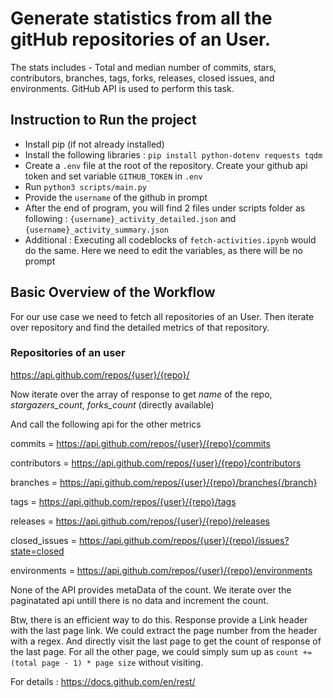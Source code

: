 # Generate statistics from all the gitHub repositories of an User. 

The stats includes - Total and median number of commits, stars, contributors, branches, tags, forks, releases, closed issues, and environments. GitHub API is used to perform this task. 

## Instruction to Run the project

- Install pip (if not already installed)
- Install the following libraries : 
`pip install python-dotenv requests tqdm`
- Create a `.env` file at the root of the repository. Create your github api token and set variable `GITHUB_TOKEN` in `.env`
- Run `python3 scripts/main.py`
- Provide the `username` of the github in prompt
- After the end of program, you will find 2 files under scripts folder as following :
    `{username}_activity_detailed.json` and `{username}_activity_summary.json`
- Additional : Executing all codeblocks of `fetch-activities.ipynb` would do the same. Here we need to edit the variables, as there will be no prompt


## Basic Overview of the Workflow
For our use case we need to fetch all repositories of an User. Then iterate over repository and find the detailed metrics of that repository.

### Repositories of an user
https://api.github.com/repos/{user}/{repo}/

Now iterate over the array of response to get *name* of the repo, *stargazers_count*, *forks_count* (directly available)

And call the following api for the other metrics

commits = https://api.github.com/repos/{user}/{repo}/commits 

contributors = https://api.github.com/repos/{user}/{repo}/contributors

branches = https://api.github.com/repos/{user}/{repo}/branches{/branch} 

tags = https://api.github.com/repos/{user}/{repo}/tags

releases = https://api.github.com/repos/{user}/{repo}/releases

closed_issues = https://api.github.com/repos/{user}/{repo}/issues?state=closed 

environments = https://api.github.com/repos/{user}/{repo}/environments

None of the API provides metaData of the count. We iterate over the paginatated api untill there is no data and increment the count. 

Btw, there is an efficient way to do this. Response provide a Link header with the last page link. We could extract the page number from the header with a regex. And directly visit the last page to get the count of response of the last page. For all the other page, we could simply sum up as `count += (total page - 1) * page size` without visiting. 


For details : https://docs.github.com/en/rest/

